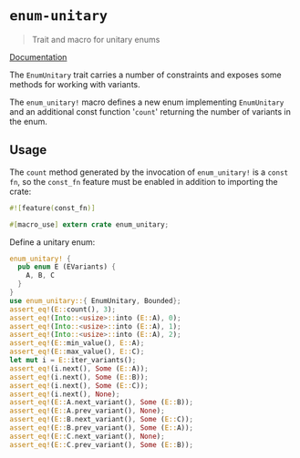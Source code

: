 # `enum-unitary`

> Trait and macro for unitary enums

[Documentation](https://spearman.github.io/enum-unitary/enum_unitary/index.html)

The `EnumUnitary` trait carries a number of constraints and exposes some
methods for working with variants.

The `enum_unitary!` macro defines a new enum implementing `EnumUnitary` and an
additional const function '`count`' returning the number of variants in the
enum.

## Usage

The `count` method generated by the invocation of `enum_unitary!` is a `const
fn`, so the `const_fn` feature must be enabled in addition to importing the
crate:

```rust
#![feature(const_fn)]

#[macro_use] extern crate enum_unitary;
```

Define a unitary enum:

```rust
enum_unitary! {
  pub enum E (EVariants) {
    A, B, C
  }
}
use enum_unitary::{ EnumUnitary, Bounded};
assert_eq!(E::count(), 3);
assert_eq!(Into::<usize>::into (E::A), 0);
assert_eq!(Into::<usize>::into (E::A), 1);
assert_eq!(Into::<usize>::into (E::A), 2);
assert_eq!(E::min_value(), E::A);
assert_eq!(E::max_value(), E::C);
let mut i = E::iter_variants();
assert_eq!(i.next(), Some (E::A));
assert_eq!(i.next(), Some (E::B));
assert_eq!(i.next(), Some (E::C));
assert_eq!(i.next(), None);
assert_eq!(E::A.next_variant(), Some (E::B));
assert_eq!(E::A.prev_variant(), None);
assert_eq!(E::B.next_variant(), Some (E::C));
assert_eq!(E::B.prev_variant(), Some (E::A));
assert_eq!(E::C.next_variant(), None);
assert_eq!(E::C.prev_variant(), Some (E::B));
```
